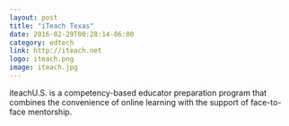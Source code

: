 ```yaml
---
layout: post
title: "iTeach Texas"
date: 2016-02-29T00:28:14-06:00
category: edtech
link: http://iteach.net
logo: iteach.png
image: iteach.jpg
---
```

iteachU.S. is a competency-based educator preparation program that combines the convenience of online learning with the support of face-to-face mentorship.